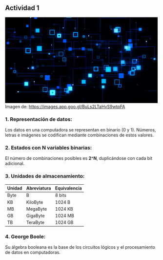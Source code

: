 ## Actividad 1

![imagen1](../Imagenes/hardware.gif)
Imagen de: https://images.app.goo.gl/BuLs2LTaHvS9wtpFA


### 1. Representación de datos:
Los datos en una computadora se representan en binario (0 y 1). Números, letras e imágenes se codifican mediante combinaciones de estos valores.

### 2. Estados con N variables binarias:
El número de combinaciones posibles es **2^N**, duplicándose con cada bit adicional.

### 3. Unidades de almacenamiento:
| Unidad | Abreviatura | Equivalencia        |
|-------|-------------|---------------------|
| Byte  | B           | 8 bits             |
| KB    | KiloByte    | 1024 B             |
| MB    | MegaByte    | 1024 KB            |
| GB    | GigaByte    | 1024 MB            |
| TB    | TeraByte    | 1024 GB            |

### 4. George Boole:
Su álgebra booleana es la base de los circuitos lógicos y el procesamiento de datos en computadoras.

